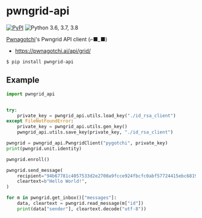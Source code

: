 # pwngrid-api

[![PyPI](https://img.shields.io/pypi/v/pwngrid-api.svg)](https://pypi.org/project/pwngrid-api/) ![Python 3.6, 3.7, 3.8](https://img.shields.io/pypi/pyversions/pwngrid-api.svg)

[Pwnagotchi](Pwnagotchihttps://pwnagotchi.ai/)'s Pwngrid API client (⌐■_■)

- https://pwnagotchi.ai/api/grid/

```
$ pip install pwngrid-api
```

## Example
```python
import pwngrid_api


try:
    private_key = pwngrid_api.utils.load_key("./id_rsa_client")
except FileNotFoundError:
    private_key = pwngrid_api.utils.gen_key()
    pwngrid_api.utils.save_key(private_key, "./id_rsa_client")

pwngrid = pwngrid_api.PwngridClient("pygotchi", private_key)
print(pwngrid.unit.identity)

pwngrid.enroll()

pwngrid.send_message(
    recipient="94b67781c4057533d2e2700a9fcce924fbcfc0abf57724415ebc6819a51e4e39",
    cleartext=b"Hello World!",
)

for m in pwngrid.get_inbox()["messages"]:
    data, cleartext = pwngrid.read_message(m["id"])
    print(data["sender"], cleartext.decode("utf-8"))
```
